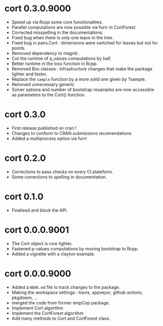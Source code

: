 # cort 0.3.0.9000

* Speed up via Rcpp some core functionalities.
* Parallel computations are now possible via furrr in CortForest. 
* Corrected misspelling in the documentations.
* Fixed bug when there is only one leave in the tree.
* Fixed bug in pairs.Cort : dimensions were switched for leaves but not for points.
* Removed dependency to magritr.
* Cut the runtime of p_values computations by half.
* Better runtime in the loss function in Rcpp.
* Removed Box classes : infrastructure changes that make the package lighter and faster.
* Replace the `sample` function by a more solid one given by ?sample.
* Removed unnecessary generic
* Solver options and number of bootstrap resamples are now accessible as parameters to the Cort() function.

# cort 0.3.0

* First release published on cran !
* Changes to conform to CRAN submissions recomendations
* Added a multiprocess option via furrr

# cort 0.2.0

* Corrections to pass checks on every CI plateform.
* Some corrections to spelling in documentation.

# cort 0.1.0

* Finalised and block the API.

# cort 0.0.0.9001

* The Cort object is now lighter.
* Fastened p-values computations by moving bootstrap to Rcpp.
* Added a vignette with a clayton example.


# cort 0.0.0.9000

* Added a `NEWS.md` file to track changes to the package.
* Making the workspace settings : travis, appveyor, github actions, pkgdowm, ...
* merged the code from former empCop package.
* Implement Cort algorithm
* Implement the CortForest algorithm
* Add many methods to Cort and CortForest class.




